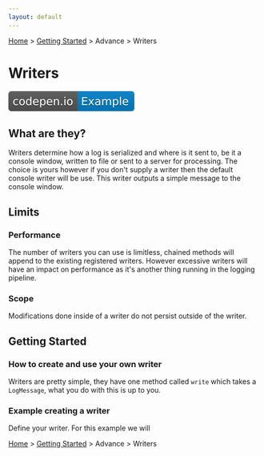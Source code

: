 ```yaml
---
layout: default
---
```

[Home](http://www.loxiumjs.com) > [Getting Started](http://www.loxiumjs.com/GettingStarted) > Advance > Writers

# Writers
[![example](../assets/imgs/codepen.io-Example.svg)](https://codepen.io/supercide/pen/aLBoWx)

## What are they?

Writers determine how a log is serialized and where is it sent to, be it a console window, written to file or sent to a server for processing. The choice is yours however if you don't supply a writer then the default console writer will be use. This writer outputs a simple message to the console window.

## Limits

### Performance 
The number of writers you can use is limitless, chained methods will append to the existing registered writers. However excessive writers will have an impact on performance as it's another thing running in the logging pipeline.

### Scope
Modifications done inside of a writer do not persist outside of the writer.

## Getting Started 

### How to create and use your own writer

Writers are pretty simple, they have one method called `write` which takes a `LogMessage`, what you do with this is up to you.

### Example creating a writer
Define your writer. For this example we will 

[Home](http://www.loxiumjs.com) > [Getting Started](http://www.loxiumjs.com/GettingStarted) > Advance > Writers